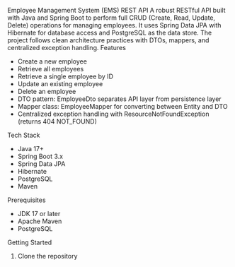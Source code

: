 Employee Management System (EMS) REST API
A robust RESTful API built with Java and Spring Boot to perform full CRUD (Create, Read, Update, Delete) operations for managing employees. It uses Spring Data JPA with Hibernate for database access and PostgreSQL as the data store. The project follows clean architecture practices with DTOs, mappers, and centralized exception handling.
Features

* Create a new employee
* Retrieve all employees
* Retrieve a single employee by ID
* Update an existing employee
* Delete an employee
* DTO pattern: EmployeeDto separates API layer from persistence layer
* Mapper class: EmployeeMapper for converting between Entity and DTO
* Centralized exception handling with ResourceNotFoundException (returns 404 NOT_FOUND)

Tech Stack

* Java 17+
* Spring Boot 3.x
* Spring Data JPA
* Hibernate
* PostgreSQL
* Maven

Prerequisites

* JDK 17 or later
* Apache Maven
* PostgreSQL

Getting Started
1) Clone the repository
